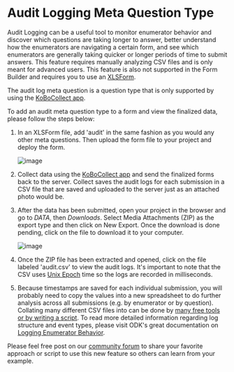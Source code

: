 # Audit Logging Meta Question Type

Audit Logging can be a useful tool to monitor enumerator behavior and discover which questions are taking longer to answer, better understand how the enumerators are navigating a certain form, and see which enumerators are generally taking quicker or longer periods of time to submit answers. This feature requires manually analyzing CSV files and is only meant for advanced users. This feature is also not supported in the Form Builder and requires you to use an [XLSForm](edit_forms_excel.html). 

The audit log meta question is a question type that is only supported by using the [KoBoCollect app](data_through_webforms.html). 

To add an audit meta question type to a form and view the finalized data, please follow the steps below: 

1. In an XLSForm file, add 'audit' in the same fashion as you would any other meta questions. Then upload the form file to your project and deploy the form.

    ![image](/images/audit_logging/xls.png)  

2. Collect data using the [KoBoCollect app](data_through_webforms.html) and send the finalized forms back to the server. Collect saves the audit logs for each submission in a CSV file that are saved and uploaded to the server just as an attached photo would be.

3. After the data has been submitted, open your project in the browser and go to _DATA_, then _Downloads_. Select Media Attachments (ZIP) as the export type and then click on New Export. Once the download is done pending, click on the file to download it to your computer. 

    ![image](/images/audit_logging/zip_export.png)  

4. Once the ZIP file has been extracted and opened, click on the file labeled 'audit.csv' to view the audit logs. It's important to note that the CSV uses [Unix Epoch](https://www.unixtimestamp.com/index.php) time so the logs are recorded in milliseconds.  

5. Because timestamps are saved for each individual submission, you will probably need to copy the values into a new spreadsheet to do further analysis across all submissions (e.g. by enumerator or by question). Collating many different CSV files into can be done by [many free tools or by writing a script](https://www.google.com/search?q=merge+many+CSV). To read more detailed information regarding log structure and event types, please visit ODK's great documentation on [Logging Enumerator Behavior](https://docs.getodk.org/form-audit-log/#).

Please feel free post on our [community forum](https://community.kobotoolbox.org/) to share your favorite approach or script to use this new feature so others can learn from your example.  
